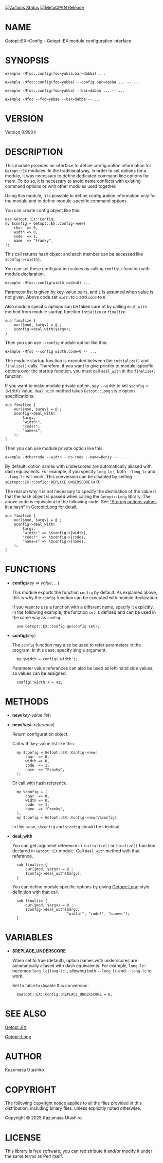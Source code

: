 [![Actions Status](https://github.com/kaz-utashiro/Getopt-EX-Config/workflows/test/badge.svg)](https://github.com/kaz-utashiro/Getopt-EX-Config/actions) [![MetaCPAN Release](https://badge.fury.io/pl/Getopt-EX-Config.svg)](https://metacpan.org/release/Getopt-EX-Config)
# NAME

Getopt::EX::Config - Getopt::EX module configuration interface

# SYNOPSIS

    example -Mfoo::config(foo=yabaa,bar=dabba) ...

    example -Mfoo::config(foo=yabba) --config bar=dabba ... -- ...

    example -Mfoo::config(foo=yabba) --bar=dabba ... -- ...

    example -Mfoo --foo=yabaa --bar=dabba -- ...

# VERSION

Version 0.9904

# DESCRIPTION

This module provides an interface to define configuration information
for `Getopt::EX` modules.  In the traditional way, in order to set
options for a module, it was necessary to define dedicated command
line options for them.  To do so, it is necessary to avoid name
conflicts with existing command options or with other modules used
together.

Using this module, it is possible to define configuration information
only for the module and to define module-specific command options.

You can create config object like this:

    use Getopt::EX::Config;
    my $config = Getopt::EX::Config->new(
        char  => 0,
        width => 0,
        code  => 1,
        name  => "Franky",
    );

This call returns hash object and each member can be accessed like
`$config->{width}`.

You can set these configuration values by calling `config()` function
with module declaration.

    example -Mfoo::config(width,code=0) ...

Parameter list is given by key-value pairs, and `1` is assumed when
value is not given.  Above code set `width` to `1` and `code` to
`0`.

Also module specific options can be taken care of by calling
`deal_with` method from module startup funciton `intialize` or
`finalize`.

    sub finalize {
        our($mod, $argv) = @_;
        $config->deal_with($argv);
    }

Then you can use `--config` module option like this:

    example -Mfoo --config width,code=0 -- ...

The module startup function is executed between the `initialize()`
and `finalize()` calls.  Therefore, if you want to give priority to
module-specific options over the startup function, you must call
`deal_with` in the `finalize()` function.

If you want to make module private option, say `--width` to set `$config->{width}` value, `deal_with` method takes `Getopt::Long`
style option specifications.

    sub finalize {
        our($mod, $argv) = @_;
        $config->deal_with(
            $argv,
            "width!",
            "code!",
            "name=s",
        );
    }

Then you can use module private option like this:

    example -Mcharcode --width --no-code --name=Benjy -- ...

By default, option names with underscores are automatically aliased with
dash equivalents. For example, if you specify `long_lc!`, both `--long_lc`
and `--long-lc` will work. This conversion can be disabled by setting
`$Getopt::EX::Config::REPLACE_UNDERSCORE` to 0.

The reason why it is not necessary to specify the destination of the
value is that the hash object is passed when calling the
`Getopt::Long` library.  The above code is equivalent to the
following code.  See ["Storing options values in a hash" in Getopt::Long](https://metacpan.org/pod/Getopt%3A%3ALong#Storing-options-values-in-a-hash)
for detail.

    sub finalize {
        our($mod, $argv) = @_;
        $config->deal_with(
            $argv,
            "width!" => \$config->{width},
            "code!"  => \$config->{code},
            "name=s" => \$config->{name},
        );
    }

# FUNCTIONS

- **config**(_key_ => _value_, ...)

    This module exports the function `config` by default.  As explained
    above, this is why the `config` function can be executed with module
    declaration.

    If you want to use a function with a different name, specify it
    explicitly.  In the following example, the function `set` is defined
    and can be used in the same way as `config`.

        use Getopt::EX::Config qw(config set);

- **config**(_key_)

    The `config` function may also be used to refer parameters in the
    program.  In this case, specify single argument.

        my $width = config('width');

    Parameter value references can also be used as left-hand side values,
    so values can be assigned.

        config('width') = 42;

# METHODS

- **new**(_key-value list_)
- **new**(_hash reference_)

    Return configuration object.

    Call with key-value list like this:

        my $config = Getopt::EX::Config->new(
            char  => 0,
            width => 0,
            code  => 1,
            name  => "Franky",
        );

    Or call with hash reference.

        my %config = (
            char  => 0,
            width => 0,
            code  => 1,
            name  => "Franky",
        );
        my $config = Getopt::EX::Config->new(\%config);

    In this case, `\%config` and `$config` should be identical.

- **deal\_with**

    You can get argument reference in `initialize()` or `finalize()`
    function declared in `Getopt::EX` module.  Call `deal_with` method
    with that reference.

        sub finalize {
            our($mod, $argv) = @_;
            $config->deal_with($argv);
        }

    You can define module specific options by giving [Getopt::Long](https://metacpan.org/pod/Getopt%3A%3ALong) style
    definition with that call.

        sub finalize {
            our($mod, $argv) = @_;
            $config->deal_with($argv,
                               "width!", "code!", "name=s");
        }

# VARIABLES

- **$REPLACE\_UNDERSCORE**

    When set to true (default), option names with underscores are automatically
    aliased with dash equivalents. For example, `long_lc!` becomes 
    `long_lc|long-lc!`, allowing both `--long_lc` and `--long-lc` to work.

    Set to false to disable this conversion:

        $Getopt::EX::Config::REPLACE_UNDERSCORE = 0;

# SEE ALSO

[Getopt::EX](https://metacpan.org/pod/Getopt%3A%3AEX)

[Getopt::Long](https://metacpan.org/pod/Getopt%3A%3ALong)

# AUTHOR

Kazumasa Utashiro

# COPYRIGHT

The following copyright notice applies to all the files provided in
this distribution, including binary files, unless explicitly noted
otherwise.

Copyright ©︎ 2025 Kazumasa Utashiro

# LICENSE

This library is free software; you can redistribute it and/or modify
it under the same terms as Perl itself.
